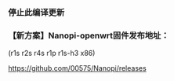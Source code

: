 ###  停止此编译更新



### 【新方案】Nanopi-openwrt固件发布地址： 
(r1s r2s r4s r1p r1s-h3 x86)

https://github.com/00575/Nanopi/releases

